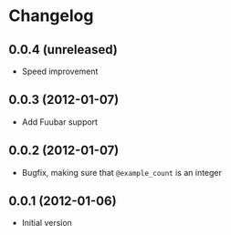 # Changelog

## 0.0.4 (unreleased)

* Speed improvement

## 0.0.3 (2012-01-07)

* Add Fuubar support

## 0.0.2 (2012-01-07)

* Bugfix, making sure that `@example_count` is an integer

## 0.0.1 (2012-01-06)

* Initial version
